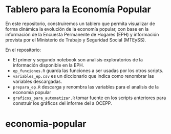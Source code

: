 # Tablero para la Economía Popular

En este repositorio, construiremos un tablero que permita visualizar de forma dinámica la evolución de la economía popular, con base en la información de la Encuesta Permanente de Hogares (EPH) y información provista por el Ministerio de Trabajo y Seguridad Social (MTEySS).

En el repositorio:

- El primer y segundo notebook son analisis exploratorios de la información disponible en la EPH.
- `ep_funciones.R` guarda las funciones a ser usadas por los otros scripts.
- `variables_ep.csv` es un diccionario que indica como renombrar las variables descargadas.
- `prepara_ep.R` descarga y renombra las variables para el analisis de la economía popular
- `graficos_para_automatizar.R` tomar fuente en los scripts anteriores para construir los gráficos del informe del a OCEPP.
# economia-popular

